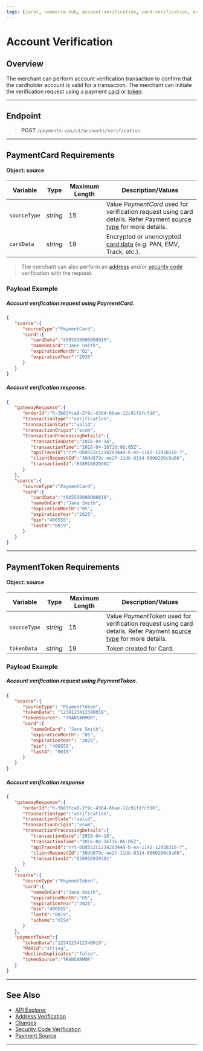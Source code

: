 ```yaml
---
tags: [carat, commerce-hub, account-verification, card-verification, avs, cvv, security-code, address-verification]
---
```


# Account Verification

## Overview

The merchant can perform account verification transaction to confirm that the cardholder account is valid for a transaction. The merchant can initiate the verification request using a payment [card](#paymentcard-requirements) or [token](#paymenttoken-requirements).

---

## Endpoint
<!-- theme: success -->
>**POST** `/payments-vas/v1/accounts/verification`

---

## PaymentCard Requirements

#### Object: source

| Variable | Type | Maximum Length | Description/Values |
| --------- | ---------- | ---------------- | --------- |
| `sourceType` | *string* | 15 | Value *PaymentCard* used for verification request using card details. Refer Payment [source type](?path=docs/Guides/Payment-Sources/Source-Type.md) for more details. |
| `cardData` | *string* | 19 | Encrypted or unencrypted [card data](?path=docs/Resources/Master-Data/Card.md) (e.g. PAN, EMV, Track, etc.). |

<!--theme:info-->
> The merchant can also perform an [address](?path=docs/Resources/Guides/Fraud/Address-Verification.md) and/or [security code](?path=docs/Resources/Guides/Fraud/Security-Code.md) verification with the request.

### Payload Example

<!--
type: tab
title: Request
-->

##### Account verification request using PaymentCard.

```json
{
   "source":{
      "sourceType":"PaymentCard",
      "card":{
         "cardData":"4005550000000019",
         "nameOnCard":"Jane Smith",
         "expirationMonth":"02",
         "expirationYear":"2035"
      }
   }
}
```

<!--
type: tab
title: Response
-->

##### Account verification response.

```json
{
   "gatewayResponse":{
      "orderId":"R-3b83fca8-2f9c-4364-86ae-12c91f1fcf16",
      "transactionType":"verification",
      "transactionState":"valid",
      "transactionOrigin":"ecom",
      "transactionProcessingDetails":{
         "transactionDate":"2016-04-16",
         "transactionTime":"2016-04-16T16:06:05Z",
         "apiTraceId":"rrt-0bd552c12342d3448-b-ea-1142-12938318-7",
         "clientRequestId":"30dd879c-ee2f-11db-8314-0800200c9a66",
         "transactionId":"838916029301"
      }
   },
   "source":{
      "sourceType":"PaymentCard",
      "card":{
         "cardData":"4005550000000019",
         "nameOnCard":"Jane Smith",
         "expirationMonth":"05",
         "expirationYear":"2025",
         "bin":"400555",
         "last4":"0019",
      }
   }
}
```
<!-- type: tab-end -->

---

## PaymentToken Requirements

#### Object: source

| Variable | Type | Maximum Length | Description/Values |
|---------|----------|----------------|---------|
|`sourceType` | *string* | 15 | Value *PaymentToken* used for verification request using card details. Refer Payment [source type](?path=docs/Resources/Guides/Payment-Sources/Source-Type.md) for more details. |
|`tokenData`| *string* | 19 | Token created for Card. | 

### Payload Example

<!--
type: tab
title: Request
-->

##### Account verification request using PaymentToken.

```json
{
   "source":{
      "sourceType": "PaymentToken",
      "tokenData": "1234123412340019",
      "tokenSource": "TRANSARMOR",
      "card":{
         "nameOnCard": "Jane Smith",
         "expirationMonth": "05",
         "expirationYear": "2025",
         "bin": "400555",
         "last4": "0019"
      }
   }
}
```

<!--
type: tab
title: Response
-->

##### Account verification response

```json
{
   "gatewayResponse":{
      "orderId":"R-3b83fca8-2f9c-4364-86ae-12c91f1fcf16",
      "transactionType":"verification",
      "transactionState":"valid",
      "transactionOrigin":"ecom",
      "transactionProcessingDetails":{
         "transactionDate":"2016-04-16",
         "transactionTime":"2016-04-16T16:06:05Z",
         "apiTraceId":"rrt-0bd552c12342d3448-b-ea-1142-12938318-7",
         "clientRequestId":"30dd879c-ee2f-11db-8314-0800200c9a66",
         "transactionId":"838916029301"
      }
   },
   "source":{
      "sourceType":"PaymentToken",
      "card":{
         "nameOnCard":"Jane Smith",
         "expirationMonth":"05",
         "expirationYear":"2025",
         "bin":"400555",
         "last4":"0019",
         "scheme":"VISA"
      }
   },
   "paymentToken":{
      "tokenData":"1234123412340019",
      "PARId":"string",
      "declineDuplicates":"false",
      "tokenSource":"TRANSARMOR"
   }
}
```
<!-- type: tab-end -->

---

## See Also

- [API Explorer](../api/?type=post&path=/payments/v1/charges)
- [Address Verification](?path=docs/Resources/Guides/Fraud/Address-Verification.md)
- [Charges](?path=docs/Resources/API-Documents/Payments/Charges.md)
- [Security Code Verification](?path=docs/Resources/Guides/Fraud/Security-Code.md)
- [Payment Source](?path=docs/Resources/Guides/Payment-Sources/Source-Type.md)

---

